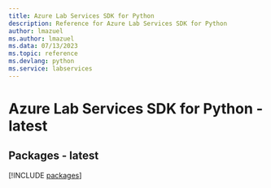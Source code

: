 ```yaml
---
title: Azure Lab Services SDK for Python
description: Reference for Azure Lab Services SDK for Python
author: lmazuel
ms.author: lmazuel
ms.data: 07/13/2023
ms.topic: reference
ms.devlang: python
ms.service: labservices
---
```

# Azure Lab Services SDK for Python - latest
## Packages - latest
[!INCLUDE [packages](lab-services-index.md)]